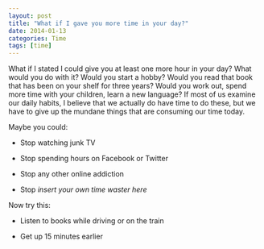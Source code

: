 ```yaml
---
layout: post
title: "What if I gave you more time in your day?"
date: 2014-01-13
categories: Time
tags: [time]
---
```


What if I stated I could give you at least one more hour in your day?  What would you do with it?  Would you start a hobby?  Would you read that book that has been on your shelf for three years?  Would you work out, spend more time with your children, learn a new language?  If most of us examine our daily habits, I believe that we actually do have time to do these, but we have to give up the mundane things that are consuming our time today.  

Maybe you could:

- Stop watching junk TV

- Stop spending hours on Facebook or Twitter

- Stop any other online addiction

- Stop _insert your own time waster here_

Now try this:

- Listen to books while driving or on the train

- Get up 15 minutes earlier


